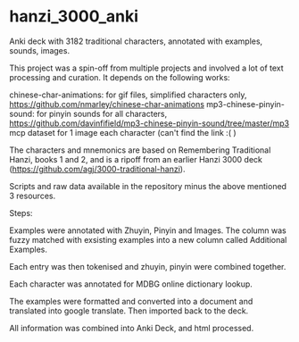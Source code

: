 # hanzi_3000_anki
Anki deck with 3182 traditional characters, annotated with examples, sounds, images.

This project was a spin-off from multiple projects and involved a lot of text processing and curation. It depends on the following works:

chinese-char-animations: for gif files, simplified characters only, https://github.com/nmarley/chinese-char-animations
mp3-chinese-pinyin-sound: for pinyin sounds for all characters, https://github.com/davinfifield/mp3-chinese-pinyin-sound/tree/master/mp3
mcp dataset for 1 image each character (can't find the link :( )

The characters and mnemonics are based on Remembering Traditional Hanzi, books 1 and 2, and is a ripoff from an earlier Hanzi 3000 deck (https://github.com/agj/3000-traditional-hanzi).

Scripts and raw data available in the repository minus the above mentioned 3 resources.

Steps:

Examples were annotated with Zhuyin, Pinyin and Images. The column was fuzzy matched with exsisting examples into a new column called Additional Examples.

Each entry was then tokenised and zhuyin, pinyin were combined together.

Each character was annotated for MDBG online dictionary lookup.

The examples were formatted and converted into a document and translated into google translate. Then imported back to the deck.

All information was combined into Anki Deck, and html processed.




